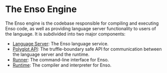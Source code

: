 # The Enso Engine

The Enso engine is the codebase responsible for compiling and executing Enso
code, as well as providing language server functionality to users of the
language. It is subdivided into two major components:

- [Language Server](./language-server): The Enso language service.
- [Polyglot API](./polyglot-api): The truffle-boundary safe API for
  communication between the language server and the runtime.
- [Runner](./runner): The command-line interface for Enso.
- [Runtime](./runtime): The compiler and interpreter for Enso.
